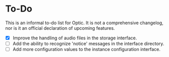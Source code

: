 # To-Do

This is an informal to-do list for Optic. It is not a comprehensive changelog, nor is it an official declaration of upcoming features.

- [X] Improve the handling of audio files in the storage interface.
- [ ] Add the ability to recognize 'notice' messages in the interface directory.
- [ ] Add more configuration values to the instance configuration interface.

